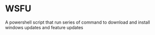 # WSFU
A powershell script that run series of command to download and install windows updates and feature updates
